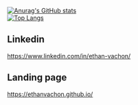 [![Anurag's GitHub stats](https://github-readme-stats.vercel.app/api?username=ethanvachon&hide=contribs,prs,issues&theme=synthwave)](https://github.com/anuraghazra/github-readme-stats)  
[![Top Langs](https://github-readme-stats.vercel.app/api/top-langs/?username=ethanvachon&hide=css,html,stylus&theme=synthwave)](https://github.com/anuraghazra/github-readme-stats)

## Linkedin
https://www.linkedin.com/in/ethan-vachon/

## Landing page
https://ethanvachon.github.io/
